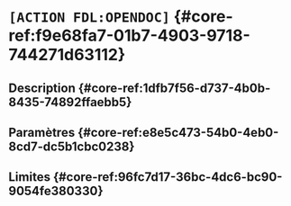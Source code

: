 # `[ACTION FDL:OPENDOC]` {#core-ref:f9e68fa7-01b7-4903-9718-744271d63112}

## Description  {#core-ref:1dfb7f56-d737-4b0b-8435-74892ffaebb5}


## Paramètres {#core-ref:e8e5c473-54b0-4eb0-8cd7-dc5b1cbc0238}


## Limites {#core-ref:96fc7d17-36bc-4dc6-bc90-9054fe380330}


<!-- link -->